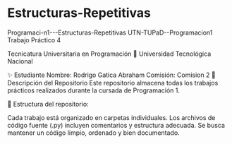 # Estructuras-Repetitivas
Programaci-n1---Estructuras-Repetitivas
UTN-TUPaD--Programacion1 Trabajo Práctico 4

Tecnicatura Universitaria en Programación 📍 Universidad Tecnológica Nacional

✨ Estudiante Nombre: Rodrigo Gatica Abraham Comisión: Comision 2 📂 Descripción del Repositorio Este repositorio almacena todas los trabajos prácticos realizados durante la cursada de Programación 1.

📌 Estructura del repositorio:

Cada trabajo está organizado en carpetas individuales. Los archivos de código fuente (.py) incluyen comentarios y estructura adecuada. Se busca mantener un código limpio, ordenado y bien documentado.
